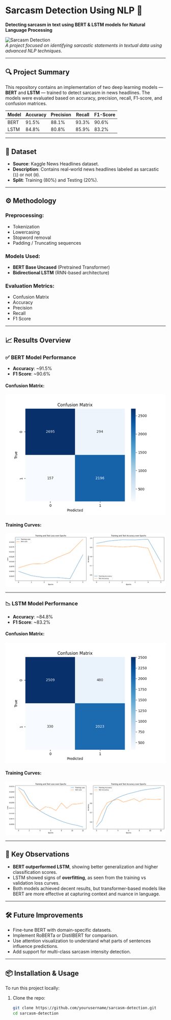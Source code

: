 # Sarcasm Detection Using NLP 🚀  
**Detecting sarcasm in text using BERT & LSTM models for Natural Language Processing**

![Sarcasm Detection](https://via.placeholder.com/1500x400?text=Sarcasm+Detection+in+NLP)  
*A project focused on identifying sarcastic statements in textual data using advanced NLP techniques.*

---

## 🔍 Project Summary 

This repository contains an implementation of two deep learning models — **BERT** and **LSTM** — trained to detect sarcasm in news headlines. The models were evaluated based on accuracy, precision, recall, F1-score, and confusion matrices.

| Model | Accuracy | Precision | Recall | F1-Score |
|-------|----------|-----------|--------|----------|
| BERT  | 91.5%    | 88.1%     | 93.3%  | 90.6%    |
| LSTM  | 84.8%    | 80.8%     | 85.9%  | 83.2%    |

---

## 📁 Dataset

- **Source**: Kaggle News Headlines dataset.
- **Description**: Contains real-world news headlines labeled as sarcastic (`1`) or not (`0`).
- **Split**: Training (80%) and Testing (20%).

---

## ⚙️ Methodology

### Preprocessing:
- Tokenization
- Lowercasing
- Stopword removal
- Padding / Truncating sequences

### Models Used:
- **BERT Base Uncased** (Pretrained Transformer)
- **Bidirectional LSTM** (RNN-based architecture)

### Evaluation Metrics:
- Confusion Matrix
- Accuracy
- Precision
- Recall
- F1 Score

---

## 📈 Results Overview

### ✅ BERT Model Performance
- **Accuracy**: ~91.5%
- **F1 Score**: ~90.6%

#### Confusion Matrix:
![Confusion Matrix - BERT](images/confusion_matrix_bert.png)

#### Training Curves:
![BERT Training Plot](images/bert_plot_training_results.png)

---

### 📉 LSTM Model Performance
- **Accuracy**: ~84.8%
- **F1 Score**: ~83.2%

#### Confusion Matrix:
![Confusion Matrix - LSTM](images/confusion_matrix_lstm.png)

#### Training Curves:
![LSTM Training Plot](images/lstm_plot_training_results.png)

---

## 🧪 Key Observations

- **BERT outperformed LSTM**, showing better generalization and higher classification scores.
- LSTM showed signs of **overfitting**, as seen from the training vs validation loss curves.
- Both models achieved decent results, but transformer-based models like BERT are more effective at capturing context and nuance in language.

---

## 🛠 Future Improvements

- Fine-tune BERT with domain-specific datasets.
- Implement RoBERTa or DistilBERT for comparison.
- Use attention visualization to understand what parts of sentences influence predictions.
- Add support for multi-class sarcasm intensity detection.

---

## 📦 Installation & Usage

To run this project locally:

1. Clone the repo:
   ```bash
   git clone https://github.com/yourusername/sarcasm-detection.git 
   cd sarcasm-detection